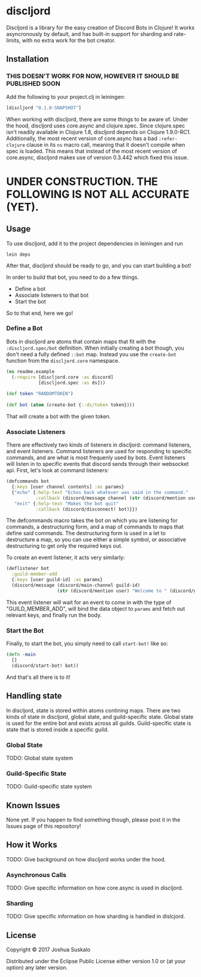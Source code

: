 # discljord

Discljord is a library for the easy creation of Discord Bots in Clojure! It works asyncronously by default, and has built-in support for sharding and rate-limits, with no extra work for the bot creator.

## Installation

### THIS DOESN'T WORK FOR NOW, HOWEVER IT SHOULD BE PUBLISHED SOON

Add the following to your project.clj in leiningen:

```clojure
[discljord "0.1.0-SNAPSHOT"]
```

When working with discljord, there are some things to be aware of. Under the hood, discljord uses core.async and clojure.spec. Since clojure.spec isn't readily available in Clojure 1.8, discljord depends on Clojure 1.9.0-RC1. Additionally, the most recent version of core.async has a bad `:refer-clojure` clause in its `ns` macro call, meaning that it doesn't compile when spec is loaded. This means that instead of the most recent version of core.async, discljord makes use of version 0.3.442 which fixed this issue.

# UNDER CONSTRUCTION. THE FOLLOWING IS NOT ALL ACCURATE (YET).

## Usage

To use discljord, add it to the project dependencies in leiningen and run
```
lein deps
```
After that, discljord should be ready to go, and you can start building a bot!

In order to build that bot, you need to do a few things.

 - Define a bot
 - Associate listeners to that bot
 - Start the bot
 
So to that end, here we go!

### Define a Bot
 
Bots in discljord are atoms that contain maps that fit with the `:discljord.spec/bot` definition. When initially creating a bot though, you don't need a fully defined `::bot` map. Instead you use the `create-bot` function from the `discljord.core` namespace.

```clojure
(ns readme.example
  (:require [discljord.core :as discord]
            [discljord.spec :as ds]))
  
(def token "RANDOMTOKEN")
  
(def bot (atom (create-bot {::ds/token token})))
```

That will create a bot with the given token.

### Associate Listeners

There are effectively two kinds of listeners in discljord: command listeners, and event listeners. Command listeners are used for responding to specific commands, and are what is most frequenly used by bots. Event listeners will listen in to specific events that discord sends through their websocket api. First, let's look at command listeners:

```clojure
(defcommands bot
  {:keys [user channel contents] :as params}
  {"echo" {:help-text "Echos back whatever was said in the command."
           :callback (discord/message channel (str (discord/mention user) contents))}
   "exit" {:help-text "Makes the bot quit"
           :callback (discord/disconnect! bot)}})
```

The defcommands macro takes the bot on which you are listening for commands, a destructuring form, and a map of commands to maps that define said commands. The destructuring form is used in a let to destructure a map, so you can use either a simple symbol, or associative destructuring to get only the required keys out.

To create an event listener, it acts very similarly:

```clojure
(deflistener bot
  :guild-member-add
  {:keys [user guild-id] :as params}
  (discord/message (discord/main-channel guild-id)
                   (str (discord/mention user) "Welcome to " (discord/guild-name guild-id) "!")))
```

This event listener will wait for an event to come in with the type of "GUILD_MEMBER_ADD", will bind the data object to `params` and fetch out relevant keys, and finally run the body.

### Start the Bot

Finally, to start the bot, you simply need to call `start-bot!` like so:

```clojure
(defn -main
  []
  (discord/start-bot! bot))
```

And that's all there is to it!

## Handling state

In discljord, state is stored within atoms contining maps. There are two kinds of state in discljord, global state, and guild-specific state. Global state is used for the entire bot and exists across all guilds. Guild-specific state is state that is stored inside a specific guild.

### Global State

TODO: Global state system

### Guild-Specific State

TODO: Guild-specific state system

## Known Issues

None yet. If you happen to find something though, please post it in the Issues page of this repository!

## How it Works

TODO: Give background on how discljord works under the hood.

### Asynchronous Calls

TODO: Give specific information on how core.async is used in discljord.

### Sharding

TODO: Give specific information on how sharding is handled in dislcjord.

## License

Copyright © 2017 Joshua Suskalo

Distributed under the Eclipse Public License either version 1.0 or (at
your option) any later version.
